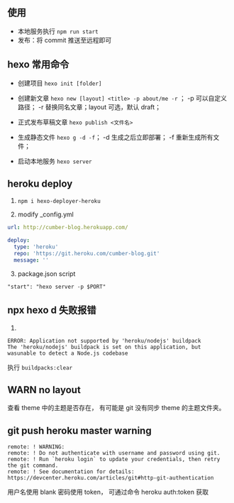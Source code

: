 ## 使用

- 本地服务执行 `npm run start`
- 发布：将 commit 推送至远程即可

## hexo 常用命令

- 创建项目 `hexo init [folder]`

- 创建新文章 `hexo new [layout] <title> -p about/me -r` ； -p 可以自定义路径； -r 替换同名文章；layout 可选，默认 draft；

- 正式发布草稿文章 `hexo publish <文件名>`

- 生成静态文件 `hexo g -d -f`； -d 生成之后立即部署； -f 重新生成所有文件；

- 启动本地服务 `hexo server`

## heroku deploy

1. `npm i hexo-deployer-heroku`

2. modify _config.yml

```yml
url: http://cumber-blog.herokuapp.com/

deploy:
  type: 'heroku'
  repo: 'https://git.heroku.com/cumber-blog.git'
  message: ''
```

3. package.json script

```
"start": "hexo server -p $PORT"
```

## npx hexo d 失败报错

1. 
```
ERROR: Application not supported by 'heroku/nodejs' buildpack
The 'heroku/nodejs' buildpack is set on this application, but wasunable to detect a Node.js codebase
```

执行 `buildpacks:clear`

## WARN no layout

查看 theme 中的主题是否存在， 有可能是 git 没有同步 theme 的主题文件夹。

## git push heroku master warning

```
remote: ! WARNING:
remote: ! Do not authenticate with username and password using git.
remote: ! Run `heroku login` to update your credentials, then retry the git command.
remote: ! See documentation for details: https://devcenter.heroku.com/articles/git#http-git-authentication
```

用户名使用 blank
密码使用 token， 可通过命令 heroku auth:token 获取
